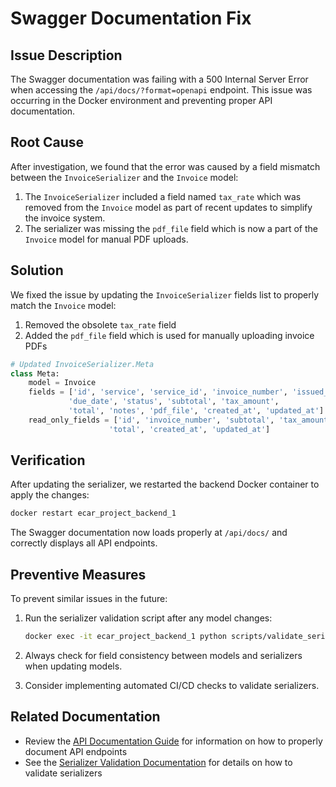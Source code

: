 # Swagger Documentation Fix

## Issue Description

The Swagger documentation was failing with a 500 Internal Server Error when accessing the `/api/docs/?format=openapi` endpoint. This issue was occurring in the Docker environment and preventing proper API documentation.

## Root Cause

After investigation, we found that the error was caused by a field mismatch between the `InvoiceSerializer` and the `Invoice` model:

1. The `InvoiceSerializer` included a field named `tax_rate` which was removed from the `Invoice` model as part of recent updates to simplify the invoice system.
2. The serializer was missing the `pdf_file` field which is now a part of the `Invoice` model for manual PDF uploads.

## Solution

We fixed the issue by updating the `InvoiceSerializer` fields list to properly match the `Invoice` model:

1. Removed the obsolete `tax_rate` field
2. Added the `pdf_file` field which is used for manually uploading invoice PDFs

```python
# Updated InvoiceSerializer.Meta
class Meta:
    model = Invoice
    fields = ['id', 'service', 'service_id', 'invoice_number', 'issued_date', 
             'due_date', 'status', 'subtotal', 'tax_amount', 
             'total', 'notes', 'pdf_file', 'created_at', 'updated_at']
    read_only_fields = ['id', 'invoice_number', 'subtotal', 'tax_amount', 
                      'total', 'created_at', 'updated_at']
```

## Verification

After updating the serializer, we restarted the backend Docker container to apply the changes:

```bash
docker restart ecar_project_backend_1
```

The Swagger documentation now loads properly at `/api/docs/` and correctly displays all API endpoints.

## Preventive Measures

To prevent similar issues in the future:

1. Run the serializer validation script after any model changes:
   ```bash
   docker exec -it ecar_project_backend_1 python scripts/validate_serializers.py
   ```

2. Always check for field consistency between models and serializers when updating models.

3. Consider implementing automated CI/CD checks to validate serializers.

## Related Documentation

- Review the [API Documentation Guide](../api_documentation_guide.md) for information on how to properly document API endpoints
- See the [Serializer Validation Documentation](../serializer_validation.md) for details on how to validate serializers 